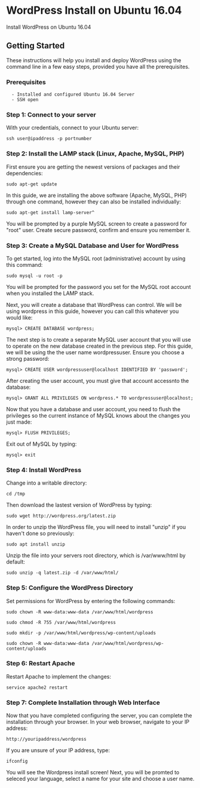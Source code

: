 # WordPress Install on Ubuntu 16.04
Install WordPress on Ubuntu 16.04

## Getting Started
These instructions will help you install and deploy WordPress using the command line in a few easy steps, provided you have all the prerequisites.

### Prerequisites
      - Installed and configured Ubuntu 16.04 Server
      - SSH open 

### Step 1: Connect to your server

With your credentials, connect to your Ubuntu server:

```
ssh user@ipaddress -p portnumber
```

### Step 2: Install the LAMP stack (Linux, Apache, MySQL, PHP)

First ensure you are getting the newest versions of packages and their dependencies:

```
sudo apt-get update
```

In this guide, we are installing the above software (Apache, MySQL, PHP) through one command, however they can also be installed individually:

```
sudo apt-get install lamp-server^
```

You will be prompted by a purple MySQL screen to create a password for "root" user. Create secure password, confirm and ensure you remember it.

### Step 3: Create a MySQL Database and User for WordPress

To get started, log into the MySQL root (administrative) account by using this command:

```
sudo mysql -u root -p
```
You will be prompted for the password you set for the MySQL root account when you installed the LAMP stack.

Next, you will create a database that WordPress can control. We will be using wordpress in this guide, however you can call this whatever you would like:

```
mysql> CREATE DATABASE wordpress;
```
The next step is to create a separate MySQL user account that you will use to operate on the new database created in the previous step. For this guide, we will be using the the user name wordpressuser. Ensure you choose a strong password:

```
mysql> CREATE USER wordpressuser@localhost IDENTIFIED BY 'password';
```
After creating the user account, you must give that account accessnto the database:

```
mysql> GRANT ALL PRIVILEGES ON wordpress.* TO wordpressuser@localhost;
```
Now that you have a database and user account, you need to flush the privileges so the current instance of MySQL knows about the changes you just made:

```
mysql> FLUSH PRIVILEGES;
```
Exit out of MySQL by typing:

```
mysql> exit
```

### Step 4: Install WordPress

Change into a writable directory:

```
cd /tmp
```

Then download the lastest version of WordPress by typing:

```
sudo wget http://wordpress.org/latest.zip
```

In order to unzip the WordPress file, you will need to install "unzip" if you haven't done so previously:

```
sudo apt install unzip
```

Unzip the file into your servers root directory, which is /var/www/html by default:

```
sudo unzip -q latest.zip -d /var/www/html/
```

### Step 5: Configure the WordPress Directory 

Set permissions for WordPress by entering the following commands:

```
sudo chown -R www-data:www-data /var/www/html/wordpress
```
```
sudo chmod -R 755 /var/www/html/wordpress
```

```
sudo mkdir -p /var/www/html/wordpress/wp-content/uploads
```

```
sudo chown -R www-data:www-data /var/www/html/wordpress/wp-content/uploads
```

### Step 6: Restart Apache 

Restart Apache to implement the changes:

```
service apache2 restart
```

### Step 7: Complete Installation through Web Interface

Now that you have completed configuring the server, you can complete the installation through your browser. In your web browser, navigate to your IP address:

```
http://youripaddress/wordpress
```

If you are unsure of your IP address, type:

```
ifconfig
```

You will see the Wordpress install screen! Next, you will be promted to seleced your language, select a name for your site and choose a user name. 
